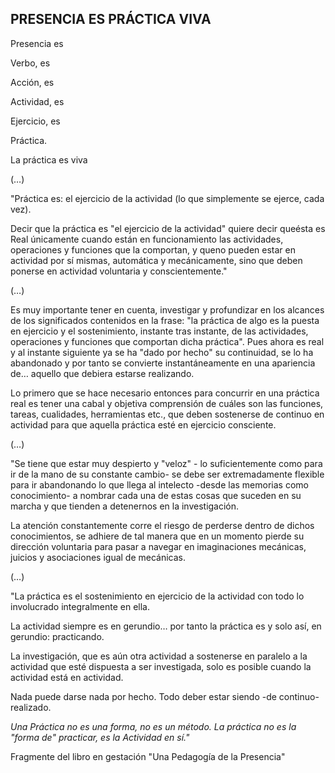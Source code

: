 ## PRESENCIA ES PRÁCTICA VIVA

Presencia es

Verbo, es

Acción, es

Actividad, es

Ejercicio, es

Práctica.

La práctica es viva

(…)

"Práctica es: el ejercicio de la actividad (lo que simplemente se ejerce, cada vez).

Decir que la práctica es "el ejercicio de la actividad" quiere decir queésta es Real únicamente cuando están en funcionamiento las actividades, operaciones y funciones que la comportan, y queno pueden estar en actividad por sí mismas, automática y mecánicamente, sino que deben ponerse en actividad voluntaria y conscientemente."

(…)

Es muy importante tener en cuenta, investigar y profundizar en los alcances de los significados contenidos en la frase: "la práctica de algo es la puesta en ejercicio y el sostenimiento, instante tras instante, de las actividades, operaciones y funciones que comportan dicha práctica". Pues ahora es real y al instante siguiente ya se ha "dado por hecho" su continuidad, se lo ha abandonado y por tanto se convierte instantáneamente en una apariencia de… aquello que debiera estarse realizando.

Lo primero que se hace necesario entonces para concurrir en una práctica real es tener una cabal y objetiva comprensión de cuáles son las funciones, tareas, cualidades, herramientas etc., que deben sostenerse de continuo en actividad para que aquella práctica esté en ejercicio consciente.

(…)

"Se tiene que estar muy despierto y "veloz" - lo suficientemente como para ir de la mano de su constante cambio- se debe ser extremadamente flexible para ir abandonando lo que llega al intelecto -desde las memorias como conocimiento- a nombrar cada una de estas cosas que suceden en su marcha y que tienden a detenernos en la investigación.

La atención constantemente corre el riesgo de perderse dentro de dichos conocimientos, se adhiere de tal manera que en un momento pierde su dirección voluntaria para pasar a navegar en imaginaciones mecánicas, juicios y asociaciones igual de mecánicas.

(…)

"La práctica es el sostenimiento en ejercicio de la actividad con todo lo involucrado integralmente en ella.

La actividad siempre es en gerundio… por tanto la práctica es y solo así, en gerundio: practicando.

La investigación, que es aún otra actividad a sostenerse en paralelo a la actividad que esté dispuesta a ser investigada, solo es posible cuando la actividad está en actividad.

Nada puede darse nada por hecho.
Todo deber estar siendo -de continuo- realizado.

_Una Práctica no es una forma, no es un método._
_La práctica no es la "forma de" practicar, es la Actividad en sí."_

Fragmente del libro en gestación "Una Pedagogía de la Presencia"